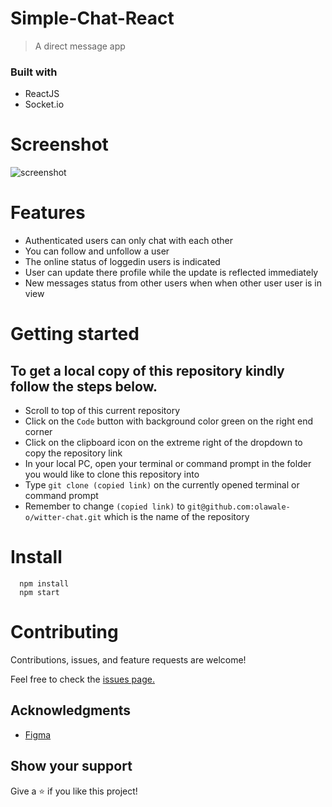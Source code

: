 # Simple-Chat-React

> A direct message app

### Built with
- ReactJS
- Socket.io

# Screenshot
![screenshot](https://github.com/olawale-o/simple-chat-react/blob/develop/screenshot.png?raw=true")

# Features

- Authenticated users can only chat with each other
- You can follow and unfollow a user
- The online status of loggedin users is indicated
- User can update there profile while the update is reflected immediately
- New messages status from other users when when other user user is in view

# Getting started
## To get a local copy of this repository kindly follow the steps below.
- Scroll to top of this current repository
- Click on the `Code` button with background color green on the right end corner
- Click on the clipboard icon on the extreme right of the dropdown to copy the repository link
- In your local PC, open your terminal or command prompt in the folder you would like to clone this repository into
- Type `git clone (copied link)` on the currently opened terminal or command prompt
- Remember to change `(copied link)` to `git@github.com:olawale-o/witter-chat.git` which is the name of the repository

# Install
```
  npm install
  npm start
```

# Contributing
Contributions, issues, and feature requests are welcome!

Feel free to check the [issues page.](https://github.com/olawale-o/simple-chat-react/issues)

## Acknowledgments

- [Figma](https://www.figma.com/file/xz9nrvQM5bH6lPBLg2SzOn/Chat-(Community)?node-id=1%3A2&t=WJHUFpvJ7dnMQWVQ-0)
## Show your support

Give a ⭐️ if you like this project!